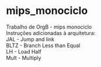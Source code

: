 # mips_monociclo
Trabalho de OrgB - mips monociclo  <br />
Instruções adicionadas à arquitetura:<br />
JAL  - Jump and link<br />
BLTZ - Branch Less than Equal<br />
LH   - Load Half<br />
Mult - Multiply<br />
